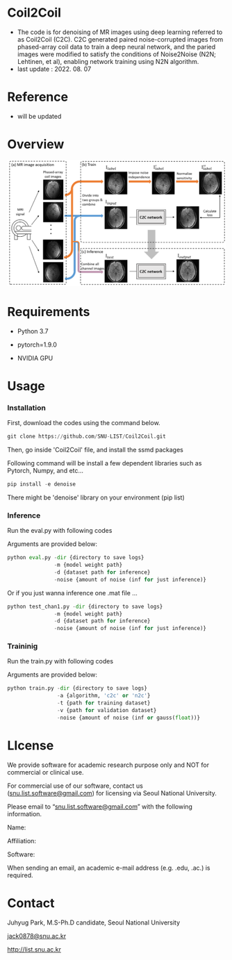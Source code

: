 # Coil2Coil
* The code is for denoising of MR images using deep learning referred to as Coil2Coil (C2C). C2C 
generated paired noise-corrupted images from phased-array coil data to train a deep neural network, and the paried images were modified to satisfy the conditions of Noise2Noise (N2N; Lehtinen, et al), enabling network training using N2N algorithm. 
* last update : 2022. 08. 07

# Reference
* will be updated

# Overview

![figure 1](/figure.png)

# Requirements 
* Python 3.7

* pytorch=1.9.0

* NVIDIA GPU 


# Usage
### Installation

First, download the codes using the command below. 

```python
git clone https://github.com/SNU-LIST/Coil2Coil.git
```

Then, go inside 'Coil2Coil' file, and install the ssmd packages

Following command will be install a few dependent libraries such as Pytorch, Numpy, and etc...
```python
pip install -e denoise
```
There might be 'denoise' library on your environment (pip list)


### Inference

Run the eval.py with following codes

Arguments are provided below:
```python
python eval.py -dir {directory to save logs} 
               -m {model weight path} 
               -d {dataset path for inference} 
               -noise {amount of noise (inf for just inference)}
```

Or if you just wanna inference one .mat file ...

```python
python test_chan1.py -dir {directory to save logs} 
               -m {model weight path} 
               -d {dataset path for inference} 
               -noise {amount of noise (inf for just inference)}
```



### Traininig

Run the train.py with following codes

Arguments are provided below:
```python
python train.py -dir {directory to save logs} 
                -a {algorithm, 'c2c' or 'n2c'} 
                -t {path for training dataset} 
                -v {path for validation dataset} 
                -noise {amount of noise (inf or gauss(float))}
```
# LIcense
We provide software for academic research purpose only and NOT for commercial or clinical use.

For commercial use of our software, contact us (snu.list.software@gmail.com) for licensing via Seoul National University.

Please email to “snu.list.software@gmail.com” with the following information.

Name:

Affiliation:

Software:

When sending an email, an academic e-mail address (e.g. .edu, .ac.) is required.

# Contact 
Juhyug Park, M.S-Ph.D candidate, Seoul National University

jack0878@snu.ac.kr

http://list.snu.ac.kr
